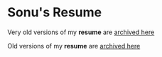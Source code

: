 # Sonu's Resume

Very old versions of my **resume** are [archived here](https://github.com/flyingsonu122/resume/tree/main)


Old versions of my **resume** are [archived here](https://github.com/flyingsonu122/resume/tree/latest-till-28-June-2023)
